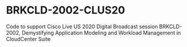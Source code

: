 # BRKCLD-2002-CLUS20
Code to support Cisco Live US 2020 Digital Broadcast session BRKCLD-2002, Demystifying Application Modeling and Workload Management in CloudCenter Suite

